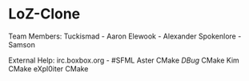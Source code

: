 LoZ-Clone
=========
Team Members:
	Tuckismad - Aaron
	Elewook - Alexander
	Spokenlore - Samson

External Help:
	irc.boxbox.org - #SFML
		Aster          CMake
		_DBug_         CMake
		Kim            CMake
		eXpl0iter      CMake
